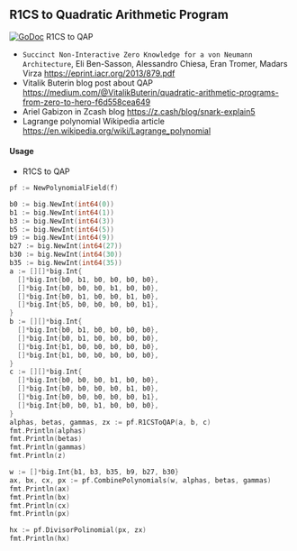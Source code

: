 ## R1CS to Quadratic Arithmetic Program
[![GoDoc](https://godoc.org/github.com/arnaucube/go-snark/r1csqap?status.svg)](https://godoc.org/github.com/arnaucube/go-snark/r1csqap) R1CS to QAP
- `Succinct Non-Interactive Zero Knowledge for a von Neumann Architecture`, Eli Ben-Sasson, Alessandro Chiesa, Eran Tromer, Madars Virza https://eprint.iacr.org/2013/879.pdf
- Vitalik Buterin blog post about QAP https://medium.com/@VitalikButerin/quadratic-arithmetic-programs-from-zero-to-hero-f6d558cea649
- Ariel Gabizon in Zcash blog https://z.cash/blog/snark-explain5
- Lagrange polynomial Wikipedia article https://en.wikipedia.org/wiki/Lagrange_polynomial

#### Usage
- R1CS to QAP
```go
pf := NewPolynomialField(f)

b0 := big.NewInt(int64(0))
b1 := big.NewInt(int64(1))
b3 := big.NewInt(int64(3))
b5 := big.NewInt(int64(5))
b9 := big.NewInt(int64(9))
b27 := big.NewInt(int64(27))
b30 := big.NewInt(int64(30))
b35 := big.NewInt(int64(35))
a := [][]*big.Int{
  []*big.Int{b0, b1, b0, b0, b0, b0},
  []*big.Int{b0, b0, b0, b1, b0, b0},
  []*big.Int{b0, b1, b0, b0, b1, b0},
  []*big.Int{b5, b0, b0, b0, b0, b1},
}
b := [][]*big.Int{
  []*big.Int{b0, b1, b0, b0, b0, b0},
  []*big.Int{b0, b1, b0, b0, b0, b0},
  []*big.Int{b1, b0, b0, b0, b0, b0},
  []*big.Int{b1, b0, b0, b0, b0, b0},
}
c := [][]*big.Int{
  []*big.Int{b0, b0, b0, b1, b0, b0},
  []*big.Int{b0, b0, b0, b0, b1, b0},
  []*big.Int{b0, b0, b0, b0, b0, b1},
  []*big.Int{b0, b0, b1, b0, b0, b0},
}
alphas, betas, gammas, zx := pf.R1CSToQAP(a, b, c)
fmt.Println(alphas)
fmt.Println(betas)
fmt.Println(gammas)
fmt.Println(z)

w := []*big.Int{b1, b3, b35, b9, b27, b30}
ax, bx, cx, px := pf.CombinePolynomials(w, alphas, betas, gammas)
fmt.Println(ax)
fmt.Println(bx)
fmt.Println(cx)
fmt.Println(px)

hx := pf.DivisorPolinomial(px, zx)
fmt.Println(hx)
```
